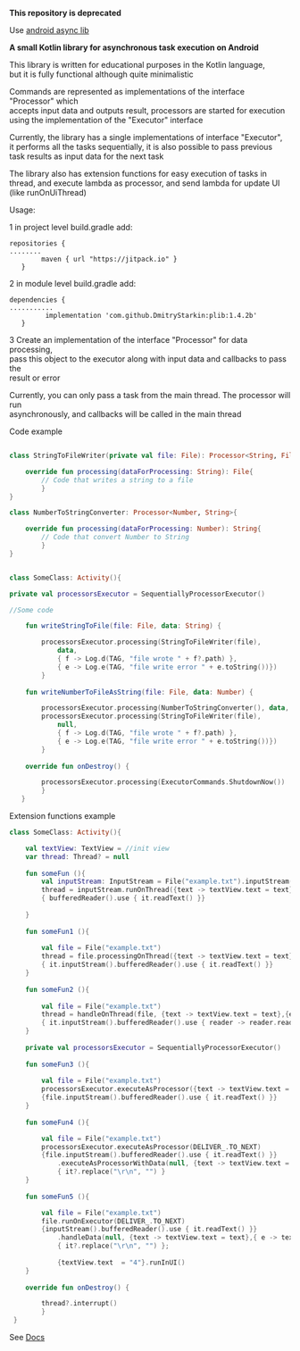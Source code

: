 **This repository is deprecated**

Use [android async lib](https://dmitrystarkin.github.io/android_async_lib/)

**A small Kotlin library for asynchronous task execution on Android**

This library is written for educational purposes in the Kotlin language,  
but it is fully functional although quite minimalistic


Commands are represented as implementations of the interface "Processor"  which  
accepts input data and outputs result, processors are started for execution  
using the implementation of the "Executor" interface

Currently, the library has a single implementations  of  interface "Executor",  
it performs all the tasks  sequentially, it is also possible to pass previous  
task results as input  data for the next task

The library also has extension functions for easy execution of tasks in thread,
and execute lambda as processor, and send lambda for update UI (like runOnUiThread)

Usage:

1 in project level build.gradle add:
```
repositories {
........
        maven { url "https://jitpack.io" }
   }
```

2 in module level build.gradle add:
```
dependencies {
...........
         implementation 'com.github.DmitryStarkin:plib:1.4.2b'
   }
```
3 Create an implementation of the  interface "Processor" for data processing,  
pass this object to the executor along with input data and callbacks to pass the  
result or error

Currently, you can only pass a task from the main thread. The processor will run  
asynchronously, and callbacks will be called in the main thread

Code example
```kotlin

class StringToFileWriter(private val file: File): Processor<String, File>{

    override fun processing(dataForProcessing: String): File{
        // Code that writes a string to a file
        }
}

class NumberToStringConverter: Processor<Number, String>{

    override fun processing(dataForProcessing: Number): String{
        // Code that convert Number to String
        }
}


class SomeClass: Activity(){

private val processorsExecutor = SequentiallyProcessorExecutor()

//Some code

    fun writeStringToFile(file: File, data: String) {

        processorsExecutor.processing(StringToFileWriter(file),
            data,
            { f -> Log.d(TAG, "file wrote " + f?.path) },
            { e -> Log.e(TAG, "file write error " + e.toString())})
        }
    
    fun writeNumberToFileAsString(file: File, data: Number) {

        processorsExecutor.processing(NumberToStringConverter(), data, DELIVER_.TO_NEXT)
        processorsExecutor.processing(StringToFileWriter(file),
            null,
            { f -> Log.d(TAG, "file wrote " + f?.path) },
            { e -> Log.e(TAG, "file write error " + e.toString())})
        }
    
    override fun onDestroy() {

        processorsExecutor.processing(ExecutorCommands.ShutdownNow())
        }
   } 
```

Extension functions example

```kotlin
class SomeClass: Activity(){

    val textView: TextView = //init view
    var thread: Thread? = null
    
    fun someFun (){
        val inputStream: InputStream = File("example.txt").inputStream()
        thread = inputStream.runOnThread({text -> textView.text = text},{e -> textView.text = e.toString()})
        { bufferedReader().use { it.readText() }}
    
    }
    
    fun someFun1 (){
     
        val file = File("example.txt")
        thread = file.processingOnThread({text -> textView.text = text},{e -> textView.text = e.toString()})
        { it.inputStream().bufferedReader().use { it.readText() }}
    }
    
    fun someFun2 (){
     
        val file = File("example.txt")
        thread = handleOnThread(file, {text -> textView.text = text},{e -> textView.text = e.toString()})
        { it.inputStream().bufferedReader().use { reader -> reader.readText() }}
    }
    
    private val processorsExecutor = SequentiallyProcessorExecutor()
    
    fun someFun3 (){
    
        val file = File("example.txt")
        processorsExecutor.executeAsProcessor({text -> textView.text = text},{e -> textView.text = e.toString()})
        {file.inputStream().bufferedReader().use { it.readText() }}
    }
    
    fun someFun4 (){

        val file = File("example.txt")
        processorsExecutor.executeAsProcessor(DELIVER_.TO_NEXT)
        {file.inputStream().bufferedReader().use { it.readText() }}
            .executeAsProcessorWithData(null, {text -> textView.text = text},{ e -> textView.text = e.toString()})
            { it?.replace("\r\n", "") }
    }
    
    fun someFun5 (){

        val file = File("example.txt")
        file.runOnExecutor(DELIVER_.TO_NEXT)
        {inputStream().bufferedReader().use { it.readText() }}
            .handleData(null, {text -> textView.text = text},{ e -> textView.text = e.toString()})
            { it?.replace("\r\n", "") };
            
            {textView.text  = "4"}.runInUI()
    }
    
    override fun onDestroy() {

        thread?.interrupt()
        }
 } 

```


See [Docs](https://dmitrystarkin.github.io/plib/)

